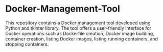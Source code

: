 # Docker-Management-Tool
This repository contains a Docker management tool developed using Python and tkinter library. The tool offers a user-friendly interface for Docker operations such as Dockerfile creation, Docker image building, container creation, listing Docker images, listing running containers, and stopping containers.
